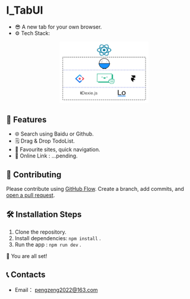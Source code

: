 # I_TabUI

- 😎 A new tab for your own browser.
- ⚙️ Tech Stack: <p/>
  <div align="center"> <img src="./assets/techStack.jpg" style="width:50%;height:auto;"> </div>

## 👻 Features

- 🌐 Search using Baidu or Github.
- 🗒 Drag & Drop TodoList.
- 📂 Favourite sites, quick navigation.
- 🔗 Online Link : ...pending.

## 🤩 Contributing

Please contribute using [GitHub Flow](https://guides.github.com/introduction/flow). Create a branch, add commits, and [open a pull request](https://github.com/rahuldkjain/github-profile-readme-generator/compare).

## 🛠️ Installation Steps

1. Clone the repository.
2. Install dependencies: `npm install` .
3. Run the app : `npm run dev` . <br/>

🌟 You are all set!

## 📞 Contacts

- Email： pengzeng2022@163.com
